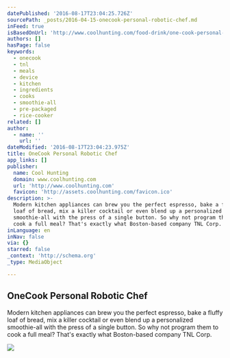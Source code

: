 ```yaml
---
datePublished: '2016-08-17T23:04:25.726Z'
sourcePath: _posts/2016-04-15-onecook-personal-robotic-chef.md
inFeed: true
isBasedOnUrl: 'http://www.coolhunting.com/food-drink/one-cook-personal-robotic-chef'
authors: []
hasPage: false
keywords:
  - onecook
  - tnl
  - meals
  - device
  - kitchen
  - ingredients
  - cooks
  - smoothie-all
  - pre-packaged
  - rice-cooker
related: []
author:
  - name: ''
    url: ''
dateModified: '2016-08-17T23:04:23.975Z'
title: OneCook Personal Robotic Chef
app_links: []
publisher:
  name: Cool Hunting
  domain: www.coolhunting.com
  url: 'http://www.coolhunting.com'
  favicon: 'http://assets.coolhunting.com/favicon.ico'
description: >-
  Modern kitchen appliances can brew you the perfect espresso, bake a fluffy
  loaf of bread, mix a killer cocktail or even blend up a personalized
  smoothie-all with the press of a single button. So why not program them to
  cook a full meal? That's exactly what Boston-based company TNL Corp.
inLanguage: en
inNav: false
via: {}
starred: false
_context: 'http://schema.org'
_type: MediaObject

---
```

<article style=""><h1>OneCook Personal Robotic Chef</h1><p>Modern kitchen appliances can brew you the perfect espresso, bake a fluffy loaf of bread, mix a killer cocktail or even blend up a personalized smoothie-all with the press of a single button. So why not program them to cook a full meal? That's exactly what Boston-based company TNL Corp.</p><img src="https://s3-us-west-2.amazonaws.com/the-grid-img/p/adf61e992385ffbdfd2ff8df42f59c6a65ef9513.jpg" /></article>
